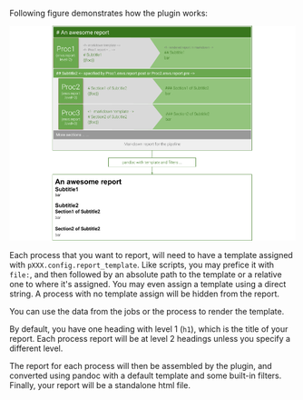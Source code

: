 Following figure demonstrates how the plugin works:

![How it works](./howitworks.png)

Each process that you want to report, will need to have a template assigned with `pXXX.config.report_template`. Like scripts, you may prefice it with `file:`, and then followed by an absolute path to the template or a relative one to where it's assigned. You may even assign a template using a direct string. A process with no template assign will be hidden from the report.

You can use the data from the jobs or the process to render the template.

By default, you have one heading with level 1 (`h1`), which is the title of your report. Each process report will be at level 2 headings unless you specify a different level.

The report for each process will then be assembled by the plugin, and converted using pandoc with a default template and some built-in filters. Finally, your report will be a standalone html file.
